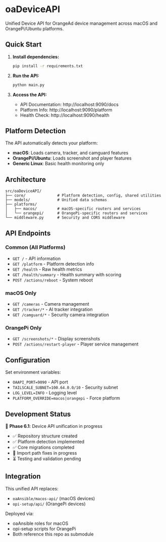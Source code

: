 # oaDeviceAPI

Unified Device API for OrangeAd device management across macOS and OrangePi/Ubuntu platforms.

## Quick Start

1. **Install dependencies:**
   ```bash
   pip install -r requirements.txt
   ```

2. **Run the API:**
   ```bash
   python main.py
   ```

3. **Access the API:**
   - API Documentation: http://localhost:9090/docs
   - Platform Info: http://localhost:9090/platform
   - Health Check: http://localhost:9090/health

## Platform Detection

The API automatically detects your platform:
- **macOS**: Loads camera, tracker, and camguard features
- **OrangePi/Ubuntu**: Loads screenshot and player features
- **Generic Linux**: Basic health monitoring only

## Architecture

```
src/oaDeviceAPI/
├── core/              # Platform detection, config, shared utilities
├── models/            # Unified data schemas 
├── platforms/
│   ├── macos/         # macOS-specific routers and services
│   └── orangepi/      # OrangePi-specific routers and services
└── middleware.py      # Security and CORS middleware
```

## API Endpoints

### Common (All Platforms)
- `GET /` - API information
- `GET /platform` - Platform detection info
- `GET /health` - Raw health metrics
- `GET /health/summary` - Health summary with scoring
- `POST /actions/reboot` - System reboot

### macOS Only
- `GET /cameras` - Camera management
- `GET /tracker/*` - AI tracker integration
- `GET /camguard/*` - Security camera integration

### OrangePi Only  
- `GET /screenshots/*` - Display screenshots
- `POST /actions/restart-player` - Player service management

## Configuration

Set environment variables:
- `OAAPI_PORT=9090` - API port
- `TAILSCALE_SUBNET=100.64.0.0/10` - Security subnet
- `LOG_LEVEL=INFO` - Logging level
- `PLATFORM_OVERRIDE=macos|orangepi` - Force platform

## Development Status

🚀 **Phase 6.1**: Device API unification in progress
- ✅ Repository structure created
- ✅ Platform detection implemented  
- ✅ Core migrations completed
- 🔄 Import path fixes in progress
- ⏳ Testing and validation pending

## Integration

This unified API replaces:
- `oaAnsible/macos-api/` (macOS devices)
- `opi-setup/api/` (OrangePi devices)

Deployed via:
- oaAnsible roles for macOS
- opi-setup scripts for OrangePi
- Both reference this repo as submodule